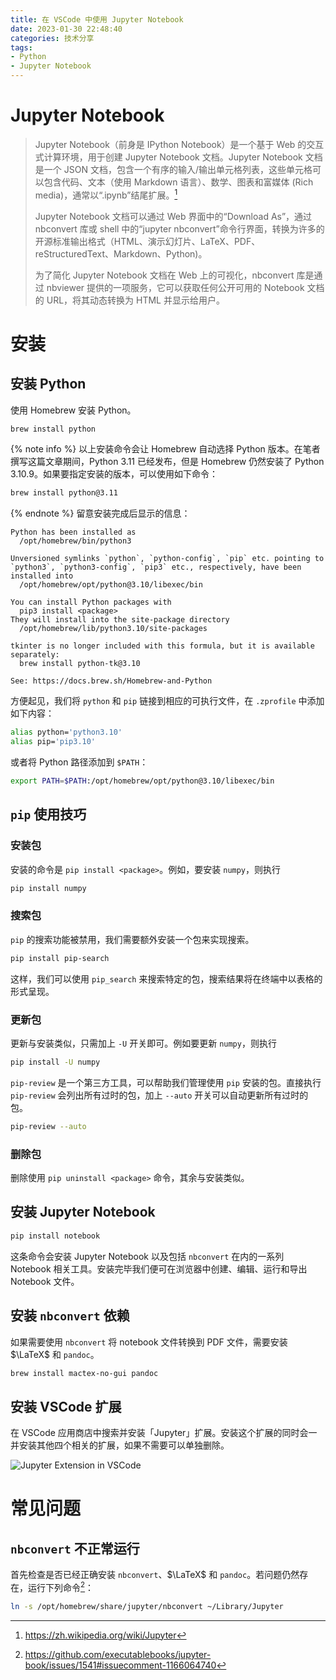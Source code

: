 ```yaml
---
title: 在 VSCode 中使用 Jupyter Notebook
date: 2023-01-30 22:48:40
categories: 技术分享
tags:
- Python
- Jupyter Notebook
---
```


# Jupyter Notebook

> Jupyter Notebook（前身是 IPython Notebook）是一个基于 Web 的交互式计算环境，用于创建 Jupyter Notebook 文档。Jupyter Notebook 文档是一个 JSON 文档，包含一个有序的输入/输出单元格列表，这些单元格可以包含代码、文本（使用 Markdown 语言）、数学、图表和富媒体 (Rich media)，通常以“.ipynb”结尾扩展。[^1]
>
> Jupyter Notebook 文档可以通过 Web 界面中的“Download As”，通过 nbconvert 库或 shell 中的“jupyter nbconvert”命令行界面，转换为许多的开源标准输出格式（HTML、演示幻灯片、LaTeX、PDF、reStructuredText、Markdown、Python)。
>
> 为了简化 Jupyter Notebook 文档在 Web 上的可视化，nbconvert 库是通过 nbviewer 提供的一项服务，它可以获取任何公开可用的 Notebook 文档的 URL，将其动态转换为 HTML 并显示给用户。

# 安装

## 安装 Python

使用 Homebrew 安装 Python。
```sh
brew install python
```
{% note info %}
以上安装命令会让 Homebrew 自动选择 Python 版本。在笔者撰写这篇文章期间，Python 3.11 已经发布，但是 Homebrew 仍然安装了 Python 3.10.9。如果要指定安装的版本，可以使用如下命令：
```sh
brew install python@3.11
```
{% endnote %}
留意安装完成后显示的信息：
```text
Python has been installed as
  /opt/homebrew/bin/python3

Unversioned symlinks `python`, `python-config`, `pip` etc. pointing to
`python3`, `python3-config`, `pip3` etc., respectively, have been installed into
  /opt/homebrew/opt/python@3.10/libexec/bin

You can install Python packages with
  pip3 install <package>
They will install into the site-package directory
  /opt/homebrew/lib/python3.10/site-packages

tkinter is no longer included with this formula, but it is available separately:
  brew install python-tk@3.10

See: https://docs.brew.sh/Homebrew-and-Python
```
方便起见，我们将 `python` 和 `pip` 链接到相应的可执行文件，在 `.zprofile` 中添加如下内容：
```sh
alias python='python3.10'
alias pip='pip3.10'
```
或者将 Python 路径添加到 `$PATH`：
```sh
export PATH=$PATH:/opt/homebrew/opt/python@3.10/libexec/bin
```

## `pip` 使用技巧

### 安装包

安装的命令是 `pip install <package>`。例如，要安装 `numpy`，则执行
```sh
pip install numpy
```

### 搜索包

`pip` 的搜索功能被禁用，我们需要额外安装一个包来实现搜索。
```sh
pip install pip-search
```
这样，我们可以使用 `pip_search` 来搜索特定的包，搜索结果将在终端中以表格的形式呈现。

### 更新包

更新与安装类似，只需加上 `-U` 开关即可。例如要更新 `numpy`，则执行
```sh
pip install -U numpy
```
`pip-review` 是一个第三方工具，可以帮助我们管理使用 `pip` 安装的包。直接执行 `pip-review` 会列出所有过时的包，加上 `--auto` 开关可以自动更新所有过时的包。
```sh
pip-review --auto
```

### 删除包

删除使用 `pip uninstall <package>` 命令，其余与安装类似。

## 安装 Jupyter Notebook

```sh
pip install notebook
```
这条命令会安装 Jupyter Notebook 以及包括 `nbconvert` 在内的一系列 Notebook 相关工具。安装完毕我们便可在浏览器中创建、编辑、运行和导出 Notebook 文件。

## 安装 `nbconvert` 依赖

如果需要使用 `nbconvert` 将 notebook 文件转换到 PDF 文件，需要安装 $\LaTeX$ 和 `pandoc`。

```sh
brew install mactex-no-gui pandoc
```

## 安装 VSCode 扩展

在 VSCode 应用商店中搜索并安装「Jupyter」扩展。安装这个扩展的同时会一并安装其他四个相关的扩展，如果不需要可以单独删除。

![Jupyter Extension in VSCode](/img/Jupyter-Extension.png)

# 常见问题

## `nbconvert` 不正常运行

首先检查是否已经正确安装 `nbconvert`、$\LaTeX$ 和 `pandoc`。若问题仍然存在，运行下列命令[^2]：

```sh
ln -s /opt/homebrew/share/jupyter/nbconvert ~/Library/Jupyter
```

[^1]: https://zh.wikipedia.org/wiki/Jupyter
[^2]: https://github.com/executablebooks/jupyter-book/issues/1541#issuecomment-1166064740